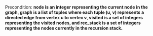 Precondition: **node is an integer representing the current node in the graph, graph is a list of tuples where each tuple (u, v) represents a directed edge from vertex u to vertex v, visited is a set of integers representing the visited nodes, and rec_stack is a set of integers representing the nodes currently in the recursion stack.**